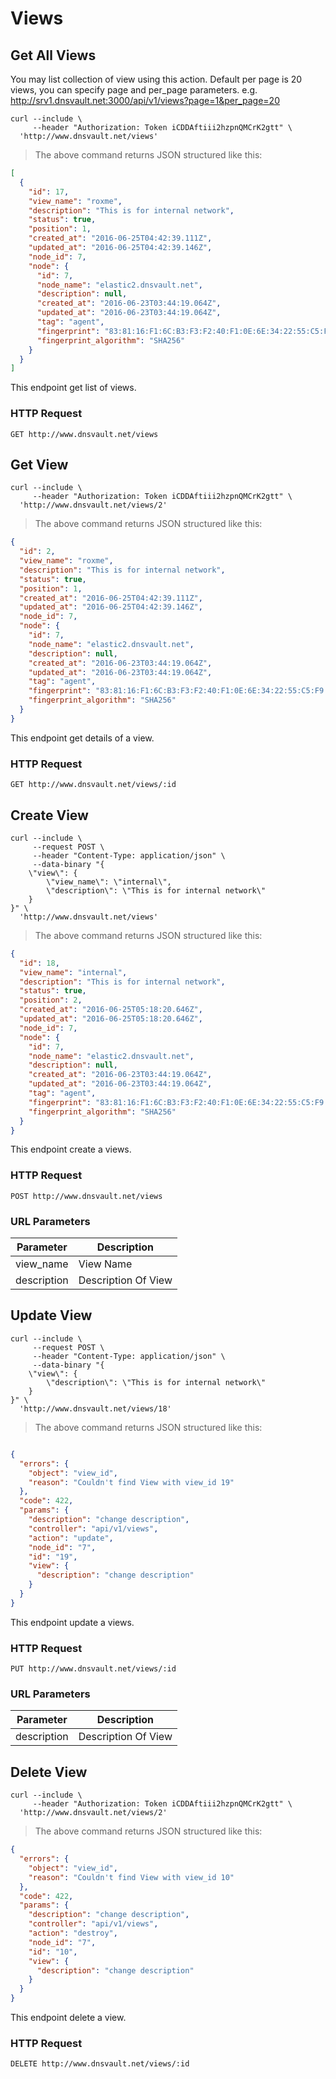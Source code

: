 # Views

## Get All Views
You may list collection of view using this action. Default per page is 20 views, you can specify page and per_page parameters. e.g. http://srv1.dnsvault.net:3000/api/v1/views?page=1&per_page=20

```shell
curl --include \
     --header "Authorization: Token iCDDAftiii2hzpnQMCrK2gtt" \
  'http://www.dnsvault.net/views'
```


> The above command returns JSON structured like this:

```json
[
  {
    "id": 17,
    "view_name": "roxme",
    "description": "This is for internal network",
    "status": true,
    "position": 1,
    "created_at": "2016-06-25T04:42:39.111Z",
    "updated_at": "2016-06-25T04:42:39.146Z",
    "node_id": 7,
    "node": {
      "id": 7,
      "node_name": "elastic2.dnsvault.net",
      "description": null,
      "created_at": "2016-06-23T03:44:19.064Z",
      "updated_at": "2016-06-23T03:44:19.064Z",
      "tag": "agent",
      "fingerprint": "83:81:16:F1:6C:B3:F3:F2:40:F1:0E:6E:34:22:55:C5:F9:73:D4:DA:B2:78:4D:2F:12:11:B9:3A:8C:D2:D4:3B",
      "fingerprint_algorithm": "SHA256"
    }
  }
]
```

This endpoint get list of views.

### HTTP Request

`GET http://www.dnsvault.net/views`

## Get View

```shell
curl --include \
     --header "Authorization: Token iCDDAftiii2hzpnQMCrK2gtt" \
  'http://www.dnsvault.net/views/2'
```


> The above command returns JSON structured like this:

```json
{
  "id": 2,
  "view_name": "roxme",
  "description": "This is for internal network",
  "status": true,
  "position": 1,
  "created_at": "2016-06-25T04:42:39.111Z",
  "updated_at": "2016-06-25T04:42:39.146Z",
  "node_id": 7,
  "node": {
    "id": 7,
    "node_name": "elastic2.dnsvault.net",
    "description": null,
    "created_at": "2016-06-23T03:44:19.064Z",
    "updated_at": "2016-06-23T03:44:19.064Z",
    "tag": "agent",
    "fingerprint": "83:81:16:F1:6C:B3:F3:F2:40:F1:0E:6E:34:22:55:C5:F9:73:D4:DA:B2:78:4D:2F:12:11:B9:3A:8C:D2:D4:3B",
    "fingerprint_algorithm": "SHA256"
  }
}
```

This endpoint get details of a view.

### HTTP Request

`GET http://www.dnsvault.net/views/:id`

## Create View

```shell
curl --include \
     --request POST \
     --header "Content-Type: application/json" \
     --data-binary "{
    \"view\": {
        \"view_name\": \"internal\",
        \"description\": \"This is for internal network\"
    }
}" \
  'http://www.dnsvault.net/views'
```


> The above command returns JSON structured like this:

```json
{
  "id": 18,
  "view_name": "internal",
  "description": "This is for internal network",
  "status": true,
  "position": 2,
  "created_at": "2016-06-25T05:18:20.646Z",
  "updated_at": "2016-06-25T05:18:20.646Z",
  "node_id": 7,
  "node": {
    "id": 7,
    "node_name": "elastic2.dnsvault.net",
    "description": null,
    "created_at": "2016-06-23T03:44:19.064Z",
    "updated_at": "2016-06-23T03:44:19.064Z",
    "tag": "agent",
    "fingerprint": "83:81:16:F1:6C:B3:F3:F2:40:F1:0E:6E:34:22:55:C5:F9:73:D4:DA:B2:78:4D:2F:12:11:B9:3A:8C:D2:D4:3B",
    "fingerprint_algorithm": "SHA256"
  }
}
```

This endpoint create a views.

### HTTP Request

`POST http://www.dnsvault.net/views`

### URL Parameters

Parameter | Description
--------- | -----------
view_name | View Name
description | Description Of View

## Update View

```shell
curl --include \
     --request POST \
     --header "Content-Type: application/json" \
     --data-binary "{
    \"view\": {
        \"description\": \"This is for internal network\"
    }
}" \
  'http://www.dnsvault.net/views/18'
```


> The above command returns JSON structured like this:

```json

{
  "errors": {
    "object": "view_id",
    "reason": "Couldn't find View with view_id 19"
  },
  "code": 422,
  "params": {
    "description": "change description",
    "controller": "api/v1/views",
    "action": "update",
    "node_id": "7",
    "id": "19",
    "view": {
      "description": "change description"
    }
  }
}
```

This endpoint update a views.

### HTTP Request

`PUT http://www.dnsvault.net/views/:id`

### URL Parameters

Parameter | Description
--------- | -----------
description | Description Of View

## Delete View

```shell
curl --include \
     --header "Authorization: Token iCDDAftiii2hzpnQMCrK2gtt" \
  'http://www.dnsvault.net/views/2'
```


> The above command returns JSON structured like this:

```json
{
  "errors": {
    "object": "view_id",
    "reason": "Couldn't find View with view_id 10"
  },
  "code": 422,
  "params": {
    "description": "change description",
    "controller": "api/v1/views",
    "action": "destroy",
    "node_id": "7",
    "id": "10",
    "view": {
      "description": "change description"
    }
  }
}
```

This endpoint delete a view.

### HTTP Request

`DELETE http://www.dnsvault.net/views/:id`
